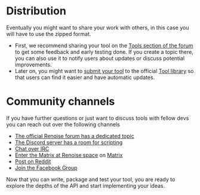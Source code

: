 # Distribution

Eventually you might want to share your work with others, in this case you will have to use the zipped format.

* First, we recommend sharing your tool on the [Tools section of the forum](https://forum.renoise.com/c/renoise-tools) to get some feedback and early testing done. If you create a topic there, you can also use it to notify users about updates or discuss potential improvements.
* Later on, you might want to [submit your tool](https://www.renoise.com/tools/submit) to the official [Tool library](https://www.renoise.com/tools) so that users can find it easier and have automatic updates.
<!-- TODO add details about the submission process here? -->

# Community channels

If you have further questions or just want to discuss tools with fellow devs you can reach out over the following channels

* [The official Renoise forum has a dedicated topic](https://forum.renoise.com/c/renoise-tool-development)
* [The Discord server has a room for scripting](https://discord.com/invite/uDNJpQ8awR)
* [Chat over IRC](https://www.renoise.com/chat)
* [Enter the Matrix at Renoise space](https://matrix.to/#/#renoise-space:hacklab.fi) on [Matrix](https://joinmatrix.org/)
* [Post on Reddit](https://www.reddit.com/r/renoise/)
* [Join the Facebook Group](https://www.facebook.com/groups/109911655710325/)

Now that you can write, package and test your tool, you are ready to explore the depths of the API and start implementing your ideas.